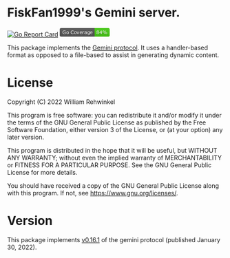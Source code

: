 # FiskFan1999's Gemini server.

[![Go Report Card](https://goreportcard.com/badge/codeberg.org/FiskFan1999/gemini)](https://goreportcard.com/report/codeberg.org/FiskFan1999/gemini)
[![Go coverage indicator](coverage_badge.png)](https://github.com/jpoles1/gopherbadger)

This package implements the [Gemini protocol](https://gemini.circumlunar.space/docs/specification.html). It uses a handler-based format as opposed to a file-based to assist in generating dynamic content.

# License

Copyright (C) 2022 William Rehwinkel

This program is free software: you can redistribute it and/or modify it under the terms of the GNU General Public License as published by the Free Software Foundation, either version 3 of the License, or (at your option) any later version.

This program is distributed in the hope that it will be useful, but WITHOUT ANY WARRANTY; without even the implied warranty of MERCHANTABILITY or FITNESS FOR A PARTICULAR PURPOSE.  See the GNU General Public License for more details.

You should have received a copy of the GNU General Public License along with this program.  If not, see https://www.gnu.org/licenses/.

# Version

This package implements [v0.16.1](./SPECIFICATION.gmi) of the gemini protocol (published January 30, 2022).
